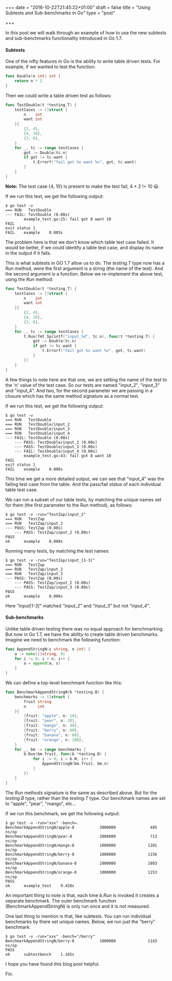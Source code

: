 +++
date = "2016-10-22T21:45:22+01:00"
draft = false
title = "Using Subtests and Sub-benchmarks in Go"
type = "post"

+++

In this post we will walk through an example of how to use the new subtests and sub-benchmarks functionality introduced in Go 1.7.

#### Subtests

One of the nifty features in Go is the ability to write table driven tests. For example, if we wanted to test the function:

```go
func Double(n int) int {
    return n * 2
}
```

Then we could write a table driven test as follows:

```go
func TestDouble(t *testing.T) {
	testCases := []struct {
		n    int
		want int
	}{
		{2, 4},
		{4, 10},
		{3, 6},
	}
	for _, tc := range testCases {
		got := Double(tc.n)
		if got != tc.want {
			t.Errorf("fail got %v want %v", got, tc.want)
		}
	}
}
```

**Note:** The test case {4, 10} is present to make the test fail, 4 * 2 != 10 😃.


If we run this test, we get the following output:
```
$ go test -v
=== RUN   TestDouble
--- FAIL: TestDouble (0.00s)
        example_test.go:25: fail got 8 want 10
FAIL
exit status 1
FAIL    example    0.005s
```

The problem here is that we don't know which table test case failed. It would be better, if we could identify a table test case, and display its name in the output if it fails.

This is what subtests in GO 1.7 allow us to do. The _testing.T_ type now has a _Run_ method, were the first argument is a string (the name of the test). And the second argument is a function. Below we re-implement the above test, using the _Run_ method:

```go
func TestDouble(t *testing.T) {
	testCases := []struct {
		n    int
		want int
	}{
		{2, 4},
		{4, 10},
		{3, 6},
	}
	for _, tc := range testCases {
		t.Run(fmt.Sprintf("input_%d", tc.n), func(t *testing.T) {
			got := Double(tc.n)
			if got != tc.want {
				t.Errorf("fail got %v want %v", got, tc.want)
			}
		})
	}
}
```
A few things to note here are that one, we are setting the name of the test to the 'n' value of the test case. So our tests are named "input_2", "input_3" and "input_4". And two, for the second parameter we are passing in a closure which has the same method signature as a normal test.

If we run this test, we get the following output:
```
$ go test -v
=== RUN   TestDouble
=== RUN   TestDouble/input_2
=== RUN   TestDouble/input_3
=== RUN   TestDouble/input_4
--- FAIL: TestDouble (0.00s)
    --- PASS: TestDouble/input_2 (0.00s)
    --- PASS: TestDouble/input_3 (0.00s)
    --- FAIL: TestDouble/input_4 (0.00s)
        example_test.go:43: fail got 8 want 10
FAIL
exit status 1
FAIL    example    0.006s
```
This time we get a more detailed output, we can see that "input_4" was the failing test case from the table. And the pass/fail status of each individual table test case. 

We can run a subset of our table tests, by matching the unique names set for them (the first parameter to the Run method), as follows:

```
$ go test -v -run="TestZap/input_2"
=== RUN   TestZap
=== RUN   TestZap/input_2
--- PASS: TestZap (0.00s)
    --- PASS: TestZap/input_2 (0.00s)
PASS
ok      example    0.008s
```

Running many tests, by matching the test names:

```
$ go test -v -run="TestZap/input_[1-3]"
=== RUN   TestZap
=== RUN   TestZap/input_2
=== RUN   TestZap/input_3
--- PASS: TestZap (0.00s)
    --- PASS: TestZap/input_2 (0.00s)
    --- PASS: TestZap/input_3 (0.00s)
PASS
ok      example    0.006s
```
Here _"input[1-3]"_ matched _"input_2"_ and _"input_3"_ but not _"input_4"_.

#### Sub-benchmarks

Unlike table driven testing there was no equal approach for benchmarking. But now in Go 1.7, we have the ability to create table driven benchmarks. Imagine we need to benchmark the following function:
  
```go
func AppendStringN(s string, n int) {
	a := make([]string, 0)
	for i := 0; i < n; i++ {
		a = append(a, s)
	}
}  
```

We can define a top-level benchmark function like this:

```go
func BenchmarkAppendStringN(b *testing.B) {
	benchmarks := []struct {
		fruit string
		n     int
	}{
		{fruit: "apple", n: 10},
		{fruit: "pear", n: 20},
		{fruit: "mango", n: 40},
		{fruit: "berry", n: 60},
		{fruit: "banana", n: 80},
		{fruit: "orange", n: 100},
	}
	for _, bm := range benchmarks {
		b.Run(bm.fruit, func(b *testing.B) {
			for i := 0; i < b.N; i++ {
				AppendStringN(bm.fruit, bm.n)
			}
		})
	}
}
```

The _Run_ methods signature is the same as described above. But for the _testing.B_ type, rather than the _testing.T_ type. Our benchmark names are set to "apple", "pear", "mango", etc...  

If we run this benchmark, we get the following output:
```
$ go test -v -run="xxx" -bench=.
BenchmarkAppendStringN/apple-8           3000000               495 ns/op
BenchmarkAppendStringN/pear-8            2000000               713 ns/op
BenchmarkAppendStringN/mango-8           1000000              1101 ns/op
BenchmarkAppendStringN/berry-8           1000000              1156 ns/op
BenchmarkAppendStringN/banana-8          1000000              1803 ns/op
BenchmarkAppendStringN/orange-8          1000000              1153 ns/op
PASS
ok      example_test    9.428s
```

An important thing to note is that, each time _b.Run_ is invoked it creates a separate benchmark. The outer benchmark function (BenchmarkAppendStringN) is only run once and it is not measured. 

One last thing to mention is that, like subtests. You can run individual benchmarks by there set unique names. Below, we run just the "berry" benchmark:

```
$ go test -v -run="xxx" -bench="/berry"
BenchmarkAppendStringN/berry-8           1000000              1143 ns/op
PASS
ok      subtestbench    1.165s
```

I hope you have found this blog post helpful.

Fin.
